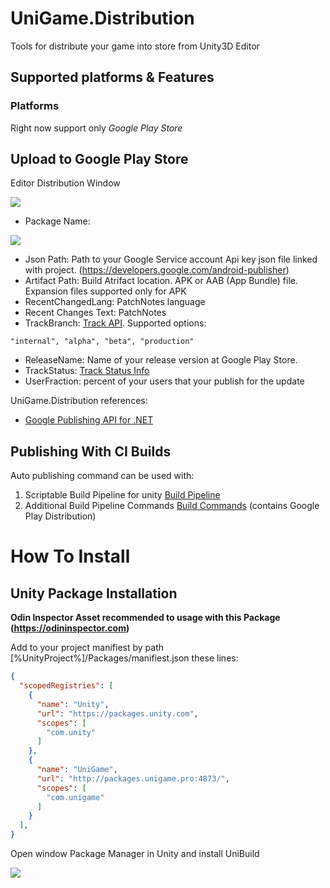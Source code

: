 # UniGame.Distribution

Tools for distribute your game into store from Unity3D Editor

## Supported platforms & Features

### Platforms

Right now support only *Google Play Store*

## Upload to Google Play Store

Editor Distribution Window

![](https://github.com/UniGameTeam/UniGame.Distribution/blob/master/GitAssets/distribution1.png)

- Package Name: 

![](https://github.com/UniGameTeam/UniGame.Distribution/blob/master/GitAssets/distribution2.png)

- Json Path: Path to your Google Service account Api key json file linked with project. (https://developers.google.com/android-publisher)
- Artifact Path: Build Atrifact location. APK or AAB (App Bundle) file. Expansion files supported only for APK
- RecentChangedLang: PatchNotes language
- Recent Changes Text: PatchNotes 
- TrackBranch: [Track API](https://developers.google.com/android-publisher/tracks). Supported options: 

```
"internal", "alpha", "beta", "production"
```

- ReleaseName: Name of your release version at Google Play Store.
- TrackStatus: [Track Status Info](https://developers.google.com/android-publisher/tracks#apk_workflow_example)
- UserFraction: percent of your users that your publish for the update

UniGame.Distribution references: 

- [Google Publishing API for .NET](https://developers.google.com/api-client-library/dotnet/apis/playcustomapp/v1)


## Publishing With CI Builds

Auto publishing command can be used with:
1. Scriptable Build Pipeline for unity [Build Pipeline](https://github.com/UniGameTeam/UniBuild)
2. Additional Build Pipeline Commands [Build Commands](https://github.com/UniGameTeam/UniBuild.Commands) (contains Google Play Distribution)


# How To Install

## Unity Package Installation

**Odin Inspector Asset recommended to usage with this Package (https://odininspector.com)**

Add to your project manifiest by path [%UnityProject%]/Packages/manifiest.json these lines:

```json
{
  "scopedRegistries": [
    {
      "name": "Unity",
      "url": "https://packages.unity.com",
      "scopes": [
        "com.unity"
      ]
    },
    {
      "name": "UniGame",
      "url": "http://packages.unigame.pro:4873/",
      "scopes": [
        "com.unigame"
      ]
    }
  ],
}
```

Open window Package Manager in Unity and install UniBuild 


![](https://github.com/UniGameTeam/UniGame.Distribution/blob/master/GitAssets/distribution3.png)


